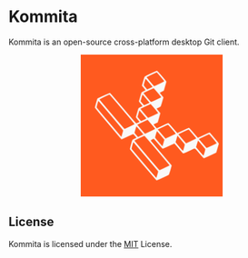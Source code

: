 # Kommita

Kommita is an open-source cross-platform desktop Git client.

<div align="center"><img src='public/logo.svg'  alt='Kommita Logo' width="250" height="250"/></div>

## License

Kommita is licensed under the [MIT](/LICENSE) License.
